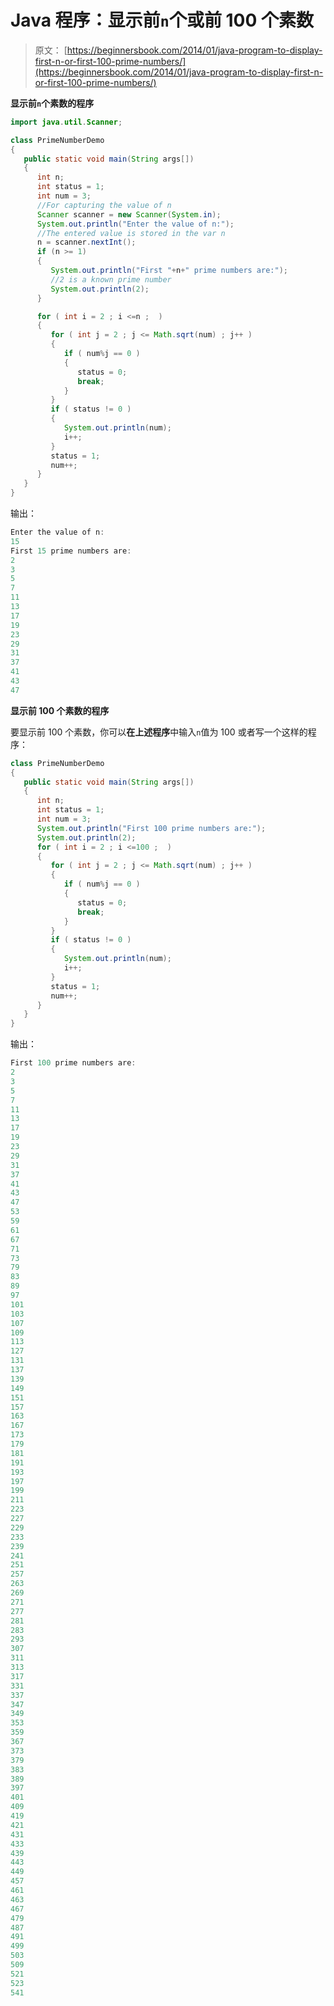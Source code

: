 # Java 程序：显示前`n`个或前 100 个素数

> 原文： [https://beginnersbook.com/2014/01/java-program-to-display-first-n-or-first-100-prime-numbers/](https://beginnersbook.com/2014/01/java-program-to-display-first-n-or-first-100-prime-numbers/)

**显示前`n`个素数的程序**

```java
import java.util.Scanner;

class PrimeNumberDemo
{
   public static void main(String args[])
   {
      int n;
      int status = 1;
      int num = 3;
      //For capturing the value of n
      Scanner scanner = new Scanner(System.in);
      System.out.println("Enter the value of n:");
      //The entered value is stored in the var n
      n = scanner.nextInt();
      if (n >= 1)
      {
         System.out.println("First "+n+" prime numbers are:");
         //2 is a known prime number
         System.out.println(2);
      }

      for ( int i = 2 ; i <=n ;  )
      {
         for ( int j = 2 ; j <= Math.sqrt(num) ; j++ )
         {
            if ( num%j == 0 )
            {
               status = 0;
               break;
            }
         }
         if ( status != 0 )
         {
            System.out.println(num);
            i++;
         }
         status = 1;
         num++;
      }         
   }
}
```

输出：

```java
Enter the value of n:
15
First 15 prime numbers are:
2
3
5
7
11
13
17
19
23
29
31
37
41
43
47
```

**显示前 100 个素数的程序**

要显示前 100 个素数，你可以**在上述程序**中输入`n`值为 100 或者写一个这样的程序：

```java
class PrimeNumberDemo
{
   public static void main(String args[])
   {
      int n;
      int status = 1;
      int num = 3;
      System.out.println("First 100 prime numbers are:");   
      System.out.println(2);
      for ( int i = 2 ; i <=100 ;  )
      {
         for ( int j = 2 ; j <= Math.sqrt(num) ; j++ )
         {
            if ( num%j == 0 )
            {
               status = 0;
               break;
            }
         }
         if ( status != 0 )
         {
            System.out.println(num);
            i++;
         }
         status = 1;
         num++;
      }         
   }
}
```

输出：

```java
First 100 prime numbers are:
2
3
5
7
11
13
17
19
23
29
31
37
41
43
47
53
59
61
67
71
73
79
83
89
97
101
103
107
109
113
127
131
137
139
149
151
157
163
167
173
179
181
191
193
197
199
211
223
227
229
233
239
241
251
257
263
269
271
277
281
283
293
307
311
313
317
331
337
347
349
353
359
367
373
379
383
389
397
401
409
419
421
431
433
439
443
449
457
461
463
467
479
487
491
499
503
509
521
523
541
```